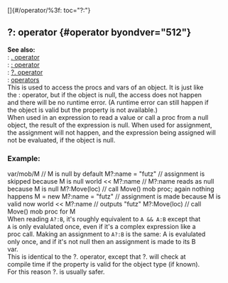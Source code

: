 []{#/operator/%3f: toc="?:"}    
## ?: operator {#operator byondver="512"}    
**See also:**    
:   [. operator](/ref/operator/%2e.md)    
:   [: operator](/ref/operator/:.md)    
:   [?. operator](/ref/operator/%3f%2e.md)    
:   [operators](/ref/operator.md)    
This is used to access the procs and vars of an object. It is just like    
the : operator, but if the object is null, the access does not happen    
and there will be no runtime error. (A runtime error can still happen if    
the object is valid but the property is not available.)    
When used in an expression to read a value or call a proc from a null    
object, the result of the expression is null. When used for assignment,    
the assignment will not happen, and the expression being assigned will    
not be evaluated, if the object is null.    
### Example:    
var/mob/M // M is null by default M?:name = \"futz\" // assignment is    
skipped because M is null world \<\< M?:name // M?:name reads as null    
because M is null M?:Move(loc) // call Move() mob proc; again nothing    
happens M = new M?:name = \"futz\" // assignment is made because M is    
valid now world \<\< M?:name // outputs \"futz\" M?:Move(loc) // call    
Move() mob proc for M    
When reading `A?:B`, it\'s roughly equivalent to `A && A:B` except that    
`A` is only evalulated once, even if it\'s a complex expression like a    
proc call. Making an assignment to `A?:B` is the same: A is evalulated    
only once, and if it\'s not null then an assignment is made to its B    
var.    
This is identical to the ?. operator, except that ?. will check at    
compile time if the property is valid for the object type (if known).    
For this reason ?. is usually safer.  